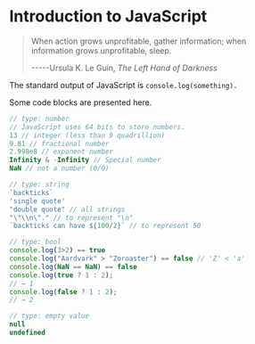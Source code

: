# Introduction to JavaScript

> When action grows unprofitable, gather information; when information grows unprofitable, sleep.
>
> -----Ursula K. Le Guin, _The Left Hand of Darkness_

The standard output of JavaScript is `console.log(something).`

Some code blocks are presented here.

```js
// type: number 
// JavaScript uses 64 bits to store numbers.
13 // integer (less than 9 quadrillion)
9.81 // fractional number
2.998e8 // exponent number
Infinity & -Infinity // Special number
NaN // not a number (0/0)
```

```js
// type: string
`backticks`
'single quote'
"double quote" // all strings
"\"\\n\"." // to represent "\n"
`backticks can have ${100/2}` // to represent 50
```

```js
// type: bool
console.log(3>2) == true
console.log("Aardvark" > "Zoroaster") == false // 'Z' < 'a'
console.log(NaN == NaN) == false
console.log(true ? 1 : 2);
// → 1
console.log(false ? 1 : 2);
// → 2
```

```js
// type: empty value
null
undefined
```



